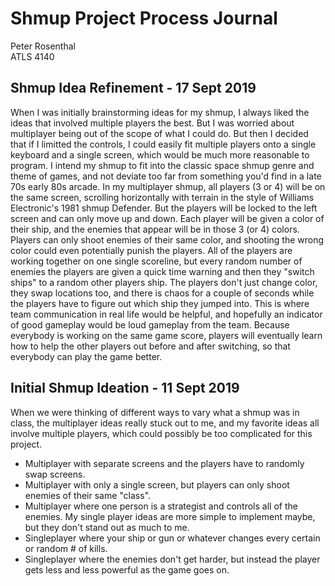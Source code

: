 # Shmup Project Process Journal
Peter Rosenthal  
ATLS 4140
## Shmup Idea Refinement - 17 Sept 2019
When I was initially brainstorming ideas for my shmup, I always liked the ideas that involved multiple players the best. But I was worried about multiplayer being out of the scope of what I could do. But then I decided that if I limitted the controls, I could easily fit multiple players onto a single keyboard and a single screen, which would be much more reasonable to program. I intend my shmup to fit into the classic space shmup genre and theme of games, and not deviate too far from something you'd find in a late 70s early 80s arcade. In my multiplayer shmup, all players (3 or 4) will be on the same screen, scrolling horizontally with terrain in the style of Williams Electronic's 1981 shmup Defender. But the players will be locked to the left screen and can only move up and down. Each player will be given a color of their ship, and the enemies that appear will be in those 3 (or 4) colors. Players can only shoot enemies of their same color, and shooting the wrong color could even potentially punish the players. All of the players are working together on one single scoreline, but every random number of enemies the players are given a quick time warning and then they "switch ships" to a random other players ship. The players don't just change color, they swap locations too, and there is chaos for a couple of seconds while the players have to figure out which ship they jumped into. This is where team communication in real life would be helpful, and hopefully an indicator of good gameplay would be loud gameplay from the team. Because everybody is working on the same game score, players will eventually learn how to help the other players out before and after switching, so that everybody can play the game better.
## Initial Shmup Ideation - 11 Sept 2019
When we were thinking of different ways to vary what a shmup was in class, the multiplayer ideas really stuck out to me, and my favorite ideas all involve multiple players, which could possibly be too complicated for this project.
* Multiplayer with separate screens and the players have to randomly swap screens.
* Multiplayer with only a single screen, but players can only shoot enemies of their same "class".
* Multiplayer where one person is a strategist and controls all of the enemies.
My single player ideas are more simple to implement maybe, but they don't stand out as much to me.
* Singleplayer where your ship or gun or whatever changes every certain or random # of kills.
* Singleplayer where the enemies don't get harder, but instead the player gets less and less powerful as the game goes on.
